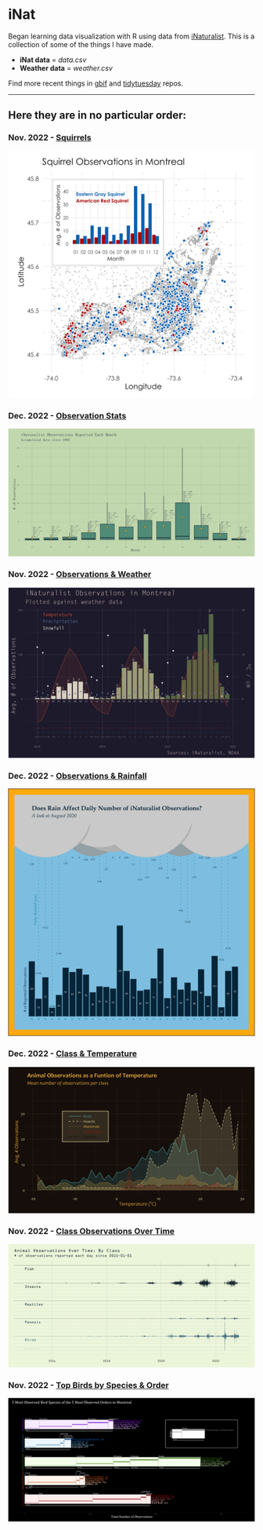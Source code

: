 # iNat
Began learning data visualization with R using data from [iNaturalist](https://www.inaturalist.org). This is a collection of some of the things I have made.

- **iNat data** = *data.csv* 
- **Weather data** = *weather.csv*

Find more recent things in [gbif](https://github.com/jmahr07/gbif) and [tidytuesday](https://github.com/jmahr07/tidytuesday) repos.

***

## Here they are in no particular order:
### Nov. 2022 - [Squirrels](squirrels/)
![Data visualization for the "Squirrels" project](squirrels/squirrels.png)

### Dec. 2022 - [Observation Stats](five_number/)
![Data visualization for the "Five_Number" project](five_number/stats_obs.png)

### Nov. 2022 - [Observations & Weather](obs_weather/)
![Data visualization for the "Obs_Weather" project](obs_weather/weather.png)

### Dec. 2022 - [Observations & Rainfall](raincloud/)
![Data visualization for the "Raincloud" project](raincloud/PRCP_aug.png)

### Dec. 2022 - [Class & Temperature](class_temp/)
![Data visualization for the "Class_Temp" projecct](class_temp/class_temp.png)

### Nov. 2022 - [Class Observations Over Time](class_count/)
![Data visualization for the "Class_Count" project](class_count/classcount.png)

### Nov. 2022 - [Top Birds by Species & Order](top_birds/)
![Data visualization for the "Top_Birds" project](top_birds/topbirds.png)
